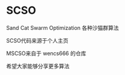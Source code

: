 # SCSO
Sand Cat Swarm Optimization
各种沙猫群算法 



SCSO代码来源于个人主页



MSCSO来自于 wencs666 的仓库


希望大家能够分享更多算法
